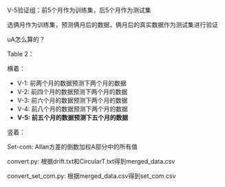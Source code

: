 V-5验证组：前5个月作为训练集，后5个月作为测试集



选俩月作为训练集，预测俩月后的数据，俩月后的真实数据作为测试集进行验证



uA怎么算的？



Table 2：

横着：

- V-1: 前两个月的数据预测下两个月的数据
- V-2: 前四个月的数据预测下两个月的数据
- V-3: 前六个月的数据预测下两个月的数据
- V-4: 前八个月的数据预测下两个月的数据
- **V-5: 前五个月的数据预测下五个月的数据**

竖着：

Set-com: Allan方差的倒数加权A部分中的所有值





convert.py: 根据drift.txt和CircularT.txt得到merged_data.csv

convert_set_com.py: 根据merged_data.csv得到set_com.csv

